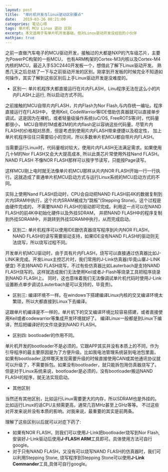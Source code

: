 ```yaml
---
layout: post
title:  "单片机开发与linux驱动区别要点" 
date:   2019-03-26 00:21:00
categories: 笔记心得
tags: 单片机 MCU Linux 驱动 区别
excerpt: 本文适用于有单片机开发基础，但对Linux驱动开发没经验的小伙伴
mathjax: true
---
```


之前一直做汽车电子的MCU驱动开发，接触过的大都是NXP的汽车级芯片，主要为PowerPC构架的一些MCU，
也有ARM构架的Cortex-M3内核以及Cortex-M4内核的MCU。最近入手S3C2440开发板一个，想借此了解下Linux驱动开发。
熟悉几天之后总结了一下与之前驱动开发的区别。刚拿到开发板的时候完全不知道如何操作，其实了解到这些区别后上手Linux驱动开发是没难度的。

- 区别一: 单片机程序大都直接运行在片内FLASH，Linu程序无法在这么小的片内FLASH上运行, 所以启动方式不同。

之前接触的MCU自带片内FLASH，片内Flash为Nor Flash,与内存统一编址。程序直接运行在FLASH中，
使用Keil, CodeWarrior等IDE借助仿真器就可以直接单步调试。这是因为在裸机，或者轻量级操作系统(uC/OS, FreeROTS等)时，代码量都很小，
MCU自带的1M或者2M的片内flash足以容纳这些代码量。尽管片内FLASH的价格相对昂贵，但是考虑到使用片内FLASH带来便捷以及稳定性，
加上单片机程序往往只需要较小的空间，所以多数单片机MCU都自带片内FLASH。

当需要运行Linux时，代码量相对较大，使用片内FLASH无法满足需求。如果使用几十M的Nor FLASH又会大大提高成本,
所以此类芯片常使用外挂Nand FLASH。NAND FLASH 不像NOR FLASH那样可以按字节读写，只能按Page读写。

这样MCU刚上电时就无法像单片机MCU那样从片内NOR FLASH开始一行一行执行。这就造成了普通单片机MCU启动方式与运行Linux系统的MCU启动方式的不同。

实际上使用Nand FLASH启动时，CPU会自动把NAND FLASH前4K的数据复制到片内SRAM中执行，这个片内SRAM被成为“跳板"(Stepping Stone)。这个过程是由硬件完成的，
不需要NAND FLASH的驱动即可完成。利用这一点可以在NAND FLASH的前4K中初始化硬件以及外挂SDRAM，
并把NAND FLASH中的程序复制到外挂SDRAM中，并跳转到外挂SDRAM中执行，从而完成启动。

- 区别二: 单片机程序可以使用IDE跟仿真器烧写程序到片内NOR FLASH，NAND FLASH的读写需要驱动支持，如果IDE没有NAND FLASH的驱动则无法烧写，所以烧写过程不同。

开发单片机MCU驱动时，由于具有片内FLASH，烧写可以直接通过仿真器比如J-LINK来完成。开发Linux主控芯片时，我们常用的J-Link仿真器(毕竟山寨J-LINK便宜)
不支持NAND FLASH烧写，不过有些仿真器比如Lauterbach是支持NAND FLASH烧写的。这样就造成我们无法使用Keil或者J-Flash等烧录工具把程序烧录到NAND FLASH上。
同时，这也意味着我们无法像调试单片机代码时使用J-Link设置断点单步调试(Lauterbach是可以支持的，毕竟贵)。

- 区别三: 编译环境不一样。在windows下搭建编译Linux内核的交叉编译环境太繁琐，所以大都直接到Linux下去编译。

这跟单片机编译是不一样的，单片机下的交叉编译环境比较容易搭建，或者直接使用Keil或者codewarrior等集成开发环境就好了。
编译Linux一般都是到Linux下编译，然后把编译好的文件烧录到NAND FLASH。

- 区别四: bootloader的作用不同。

单片机开发的bootloader不是必须的，它跟APP其实并没有本质上的不同，作为引导程序的最主要原因是为了方便升级。比如我电池管理系统装到电池包里面，
如果有bootloader,这样哪天发现需要升级的时候直接使用CAN或其他通讯协议就可以升级了，不需要拆包。如果没有bootloader，就只能拆包用仿真器烧写了。
但是对于Linux系统来说，bootloader是必须的，没有bootloader搬运NAND FLASH的程序，就无法实现启动。

- 其他区别

当然还有其他区别，比如运行Linux需要更大的内存，所以SDRAM也是外挂的。比如运行Linux的话CPU主频需更高，通常几百MHz甚至上GHz等等。
不过这些对开发来说并没有本质的影响。对我来说，最重要的其实是前两条。

理解了这些区别以后就可以对症下药了:

- 如果有NOR FLASH，则我们可以使用J-Link把bootloader烧写到Nor Flash,安装好J-Link驱动后使用**J-FLASH ARM**工具即可。具体使用方法可自行google。
- 对于只有NAND FLASH，又没有可以烧写NAND FLASH的仿真器时，我们可以利用Stepping Stone, 烧写程序到Stepping Stone可以使用**J-Link Commander**工具,具体可自行google。
